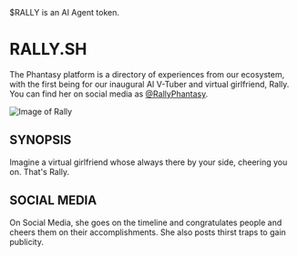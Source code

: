 <div class="notification notification-info">
  <strong></strong>$RALLY is an AI Agent token.</div>

# **RALLY.SH**

The Phantasy platform is a directory of experiences from our ecosystem, with the first being for our inaugural AI V-Tuber and virtual girlfriend, Rally. You can find her on social media as [@RallyPhantasy](https://x.com/rallyphantasy).

![Image of Rally](https://r2.rally.sh/photos/rally_pfp_10.png)

## **SYNOPSIS**
Imagine a virtual girlfriend whose always there by your side, cheering you on. That's Rally.

## **SOCIAL MEDIA**
On Social Media, she goes on the timeline and congratulates people and cheers them on their accomplishments. She also posts thirst traps to gain publicity.